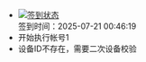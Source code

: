 - [![签到状态](https://github.com/p7wm/Cloud189-Actions/actions/workflows/main.yml/badge.svg?branch=main)](https://github.com/p7wm/Cloud189-Actions/actions/workflows/main.yml) <br> 签到时间：2025-07-21 00:46:19
- 开始执行帐号1
- 设备ID不存在，需要二次设备校验
